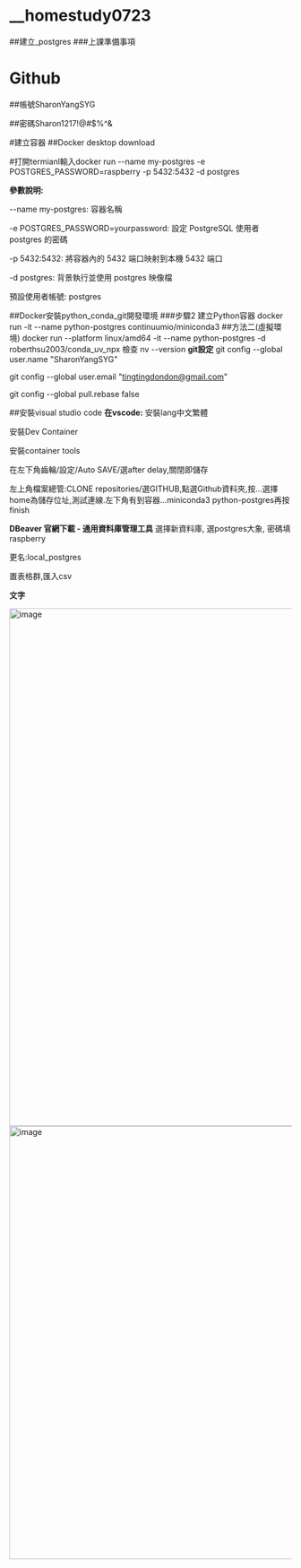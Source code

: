 # __homestudy0723
##建立_postgres
###上課準備事項

# Github
##帳號SharonYangSYG  

##密碼Sharon1217!@#$%^&  


#建立容器
##Docker desktop download  

#打開termianl輸入docker run --name my-postgres -e POSTGRES_PASSWORD=raspberry -p 5432:5432 -d postgres


**參數說明:**

--name my-postgres: 容器名稱  

-e POSTGRES_PASSWORD=yourpassword: 設定 PostgreSQL 使用者 postgres 的密碼  

-p 5432:5432: 將容器內的 5432 端口映射到本機 5432 端口  

-d postgres: 背景執行並使用 postgres 映像檔  

預設使用者帳號: postgres  


##Docker安裝python_conda_git開發環境
###步驟2 建立Python容器
docker run -it --name python-postgres continuumio/miniconda3
##方法二(虛擬環境)
docker run --platform linux/amd64 -it --name python-postgres -d roberthsu2003/conda_uv_npx
檢查
nv --version
**git設定**
git config --global user.name "SharonYangSYG"  

git config --global user.email "tingtingdondon@gmail.com"  

git config --global pull.rebase false  


##安裝visual studio code
**在vscode:**
安裝lang中文繁體  

安裝Dev Container  

安裝container tools  

在左下角齒輪/設定/Auto SAVE/選after delay,關閉即儲存  

左上角檔案總管:CLONE repositories/選GITHUB,點選Github資料夾,按...選擇home為儲存位址,測試連線.左下角有到容器...miniconda3 python-postgres再按finish

**DBeaver 官網下載 - 通用資料庫管理工具**
選擇新資料庫, 選postgres大象, 密碼填raspberry  

更名:local_postgres  

置表格群,匯入csv  


**文字**

<img width="911" height="924" alt="image" src="https://github.com/user-attachments/assets/4ad8261d-36ed-456e-b491-aea6fb243189" />

<img width="1913" height="773" alt="image" src="https://github.com/user-attachments/assets/1d1356e3-c270-40d1-8df5-34d860236825" />

